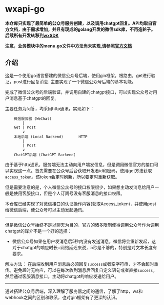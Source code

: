 # wxapi-go
**本仓库只实现了最简单的公众号服务创建，以及调用chatgpt回复。API均取自官方文档，由于需求增加，并且有现成的golang开发的微信sdk库，不再造轮子。后续所有开发转移到[wxSDK](https://github.com/viogami/wxSDK)**

**注意，业务模块中的menu.go文件中方法尚未实现,请参照[官方文档](https://developers.weixin.qq.com/doc/offiaccount/Custom_Menus/Creating_Custom-Defined_Menu.html)**

## 介绍
这是一个使用go语言搭建的微信公众号后端，使用gin框架。根路由，get进行验证，post进行回复消息. 主要实现了一个微信公众号后端的基本功能。

完成了微信公众号的后端验证，并调用自建的chatgpt接口，可以实现公众号对用户消息基于chatgpt的回复。

主要任务为问答，均采用http通讯，实现如下：

```
    微信服务器 (WeChat)
        |
    Get | Post                    
        v   
    本地后端 (Local Backend)       HTTP
        |
        | Post
        v   
    ChatGPT后端 (ChatGPT Backend)
```

由于基于http通讯，服务端无法主动向用户端发信息，但是调用微信官方的接口可以实现这一点。首先需要在公众号后台获取开发者id和密码，使用get方法获取`access_token`。该token会定时刷新，所以要定时重新获取。

但是需要注意的是，个人微信公众号的接口权限很少，如果想主动发消息给用户一般是使用客服接口，但是个人订阅号没有客服消息的接口权限。

本仓库已经实现了对微信接口的认证操作内容(获取Access_token)，并使用post给微信后端，使公众号可以主动发起通讯。

----

但是微信公众号始终不是以聊天为目的，官方的诸多限制使得调用公众号作为调用chatgpt的媒介不是一个好的选择：
 - 微信公众号如果在用户发消息后5秒内没有发送消息，微信将会重新发起，这对于chatgpt的响应时长+网络延迟来说，5秒是不够的，特别是对文本长度有要求。

 解决方法： 在后端收到用户消息后必须回复`success`或者空字符串，才不会超时重传。避免超时无响应，可以在每次收到消息后回复自定义语句或者直接`success`，然后通过客服消息接口，主动将chatgpt的响应发送给用户。

 ----
通过搭建公众号后端，深入理解了服务器之间的通信，了解了http，ws和webhook之间的区别和联系，也对gin框架有了更深的认识。
